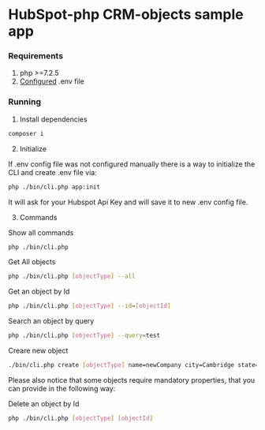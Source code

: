 # HubSpot-php CRM-objects sample app

### Requirements

1. php >=7.2.5
2. [Configured](https://github.com/HubSpot/sample-apps-manage-crm-objects/blob/main/README.md#how-to-run-locally) .env file

### Running

1. Install dependencies

```bash
composer i
```

2. Initialize

If .env config file was not configured manually there is a way to initialize the CLI and create .env file via:

```bash
php ./bin/cli.php app:init 
```

It will ask for your Hubspot Api Key and will save it to new .env config file.

3. Commands

Show all commands

```bash
php ./bin/cli.php
```
Get All objects

```bash
php ./bin/cli.php [objectType] --all
```

Get an object by Id

```bash
php ./bin/cli.php [objectType] --id=[objectId]
```

Search an object by query

```bash
php ./bin/cli.php [objectType] --query=test
```

Creare new object

```bash
./bin/cli.php create [objectType] name=newCompany city=Cambridge state=Massachusetts
```

Please also notice that some objects require mandatory properties, that you can provide in the following way:

Delete an object by Id

```bash
php ./bin/cli.php [objectType] [objectId]
```
